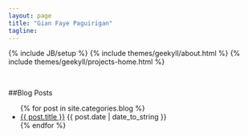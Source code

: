 ```yaml
---
layout: page
title: "Gian Faye Paguirigan"
tagline: 
---
```

{% include JB/setup %}
{% include themes/geekyll/about.html %}
{% include themes/geekyll/projects-home.html %}

<br />

##Blog Posts
<ul class="posts" style="clear:both;">
  {% for post in site.categories.blog %}
    <li><a href="{{ BASE_PATH }}{{ post.url }}">{{ post.title }}</a>
      <span>{{ post.date | date_to_string }}</span></li>
  {% endfor %}
</ul>